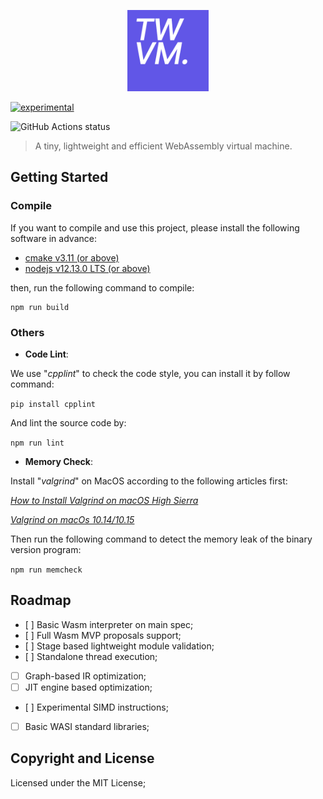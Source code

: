 <p align="center"><img width="130"src="https://github.com/Becavalier/TWVM/blob/master/arts/brand-300x300.png?raw=true"></p>

[![experimental](http://badges.github.io/stability-badges/dist/experimental.svg)](http://github.com/badges/stability-badges)

<img alt="GitHub Actions status" src="https://github.com/Becavalier/TWVM/workflows/Build CI/badge.svg">

> A tiny, lightweight and efficient WebAssembly virtual machine.

## Getting Started

### Compile

If you want to compile and use this project, please install the following software in advance:

* [cmake v3.11 (or above)](https://cmake.org/install/)
* [nodejs v12.13.0 LTS (or above)](https://nodejs.org/en/download/)

then, run the following command to compile:

```
npm run build
```

### Others

* **Code Lint**:

We use "*cpplint*" to check the code style, you can install it by follow command:

`pip install cpplint`

And lint the source code by:

`npm run lint`

* **Memory Check**:

Install "*valgrind*" on MacOS according to the following articles first:

*[How to Install Valgrind on macOS High Sierra](https://www.gungorbudak.com/blog/2018/04/28/how-to-install-valgrind-on-macos-high-sierra/)*

*[Valgrind on macOs 10.14/10.15](https://github.com/sowson/valgrind)*


Then run the following command to detect the memory leak of the binary version program:

`npm run memcheck`

## Roadmap

- [ ] Basic Wasm interpreter on main spec;
- [ ] Full Wasm MVP proposals support;
- [ ] Stage based lightweight module validation;
- [ ] Standalone thread execution;
- [ ] Graph-based IR optimization;
- [ ] JIT engine based optimization;
- [ ] Experimental SIMD instructions;
- [ ] Basic WASI standard libraries;


## Copyright and License

Licensed under the MIT License;
